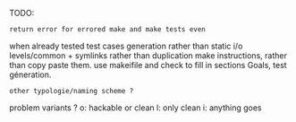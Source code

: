 TODO:

    return error for errored make and make tests even
when already tested
    test cases generation rather than static i/o
    levels/common + symlinks rather than duplication
	make instructions, rather than copy paste them.
	use makeifile and check to fill in sections
	Goals, test géneration.

    other typologie/naming scheme ?
problem variants ?
o: hackable or clean
l: only clean
i: anything goes

